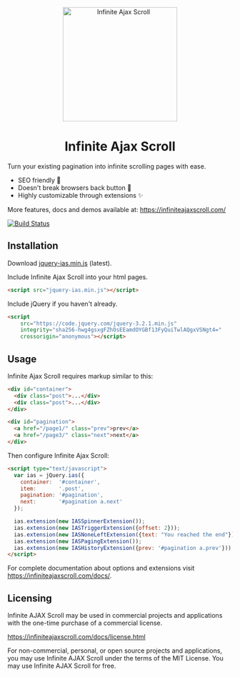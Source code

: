 <p align="center">
  <a href="https://infiniteajaxscroll.com" target="_blank">
    <img alt="Infinite Ajax Scroll" title="Infinite Ajax Scroll" src="https://infiniteajaxscroll.com/img/infinite-ajax-scroll-mark.svg" width="256">
  </a>
</p>

<h1 align="center">Infinite Ajax Scroll</h1>

Turn your existing pagination into infinite scrolling pages with ease. 

* SEO friendly 🥇
* Doesn't break browsers back button 💯
* Highly customizable through extensions ✨

More features, docs and demos available at: https://infiniteajaxscroll.com/

[![Build Status](https://travis-ci.org/webcreate/infinite-ajax-scroll.png?branch=master)](https://travis-ci.org/webcreate/infinite-ajax-scroll)

## Installation

Download [jquery-ias.min.js](https://infiniteajaxscroll.com/download.html) (latest).

Include Infinite Ajax Scroll into your html pages.

```html
<script src="jquery-ias.min.js"></script>
```

Include jQuery if you haven't already.

```html
<script   
    src="https://code.jquery.com/jquery-3.2.1.min.js"   
    integrity="sha256-hwg4gsxgFZhOsEEamdOYGBf13FyQuiTwlAQgxVSNgt4="   
    crossorigin="anonymous"></script>
```

## Usage

Infinite Ajax Scroll requires markup similar to this:

```html
<div id="container">
  <div class="post">...</div>
  <div class="post">...</div>
</div>

<div id="pagination">
  <a href="/page1/" class="prev">prev</a>
  <a href="/page3/" class="next">next</a>
</div>
```

Then configure Infinite Ajax Scroll:

```html
<script type="text/javascript">
  var ias = jQuery.ias({
    container:  '#container',
    item:       '.post',
    pagination: '#pagination',
    next:       '#pagination a.next'
  });

  ias.extension(new IASSpinnerExtension());
  ias.extension(new IASTriggerExtension({offset: 2}));
  ias.extension(new IASNoneLeftExtension({text: "You reached the end"}));
  ias.extension(new IASPagingExtension());
  ias.extension(new IASHistoryExtension({prev: '#pagination a.prev'}));
</script>
```

For complete documentation about options and extensions visit https://infiniteajaxscroll.com/docs/.

## Licensing

Infinite AJAX Scroll may be used in commercial projects and applications with the one-time purchase of a commercial license.

https://infiniteajaxscroll.com/docs/license.html

For non-commercial, personal, or open source projects and applications, you may use Infinite AJAX Scroll under the terms of the MIT License. You may use Infinite AJAX Scroll for free.

